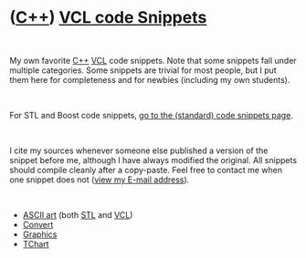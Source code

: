 
 

 

 

 

 

([C++](Cpp.md)) [VCL code Snippets](CppVclCodeSnippets.md)
============================================================

 

My own favorite [C++](Cpp.md) [VCL](CppVcl.md) code snippets. Note
that some snippets fall under multiple categories. Some snippets are
trivial for most people, but I put them here for completeness and for
newbies (including my own students).

 

For STL and Boost code snippets, [go to the (standard) code snippets
page](CppCodeSnippets.md).

 

I cite my sources whenever someone else published a version of the
snippet before me, although I have always modified the original. All
snippets should compile cleanly after a copy-paste. Feel free to contact
me when one snippet does not ([view my E-mail address](Email.png)).

 

-   [ASCII art](CppAsciiArt.md) (both [STL](CppStl.md) and
    [VCL](CppVcl.md))
-   [Convert](CppVclConvert.md)
-   [Graphics](CppVclGraphics.md)
-   [TChart](CppTChart.md)

 

 

 

 

 

 

